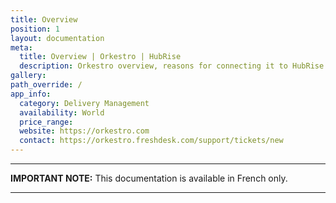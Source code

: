 ```yaml
---
title: Overview
position: 1
layout: documentation
meta:
  title: Overview | Orkestro | HubRise
  description: Orkestro overview, reasons for connecting it to HubRise and summary of integrated features. Synchronise data between your EPOS and your apps.
gallery:
path_override: /
app_info:
  category: Delivery Management
  availability: World
  price_range:
  website: https://orkestro.com
  contact: https://orkestro.freshdesk.com/support/tickets/new
---
```


---

**IMPORTANT NOTE:** This documentation is available <Link to="/fr/apps/orkestro" addLocalePrefix={false}>in French only</Link>.

---
